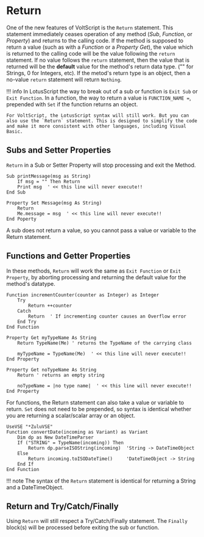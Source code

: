 # Return

One of the new features of VoltScript is the `Return` statement.  This statement immediately ceases operation of any method (*Sub*, *Function*, or *Property*) and returns to the calling code.  If the method is supposed to return a value (such as with a *Function* or a *Property Get*), the value which is returned to the calling code will be the value following the `return` statement.   If no value follows the `return` statement, then the value that is returned will be the **default** value for the method's return data type.  ("" for Strings, 0 for Integers, etc).  If the metod's return type is an object, then a no-value `return` statement will return `Nothing`.

!!! info
    In LotusScript the way to break out of a sub or function is `Exit Sub` or `Exit Function`. In a function, the way to return a value is `FUNCTION_NAME =`, prepended with `Set` if the function returns an object.

    For VoltScript, the LotusScript syntax will still work. But you can also use the `Return` statement. This is designed to simplify the code and make it more consistent with other languages, including Visual Basic.

## Subs and Setter Properties

`Return` in a Sub or Setter Property will stop processing and exit the Method.

``` voltscript
Sub printMessage(msg as String)
    If msg = "" Then Return
    Print msg  ' << this line will never execute!!
End Sub  

Property Set Message(msg As String)
    Return 
    Me.message = msg  ' << this line will never execute!!
End Poperty 
```

A sub does not return a value, so you cannot pass a value or variable to the Return statement.

## Functions and Getter Properties

In these methods, `Return` will work the same as `Exit Function` or `Exit Property`, by aborting processing and returning the default value for the method's datatype.

``` voltscript
Function incrementCounter(counter as Integer) as Integer
    Try
        Return ++counter
    Catch
        Return  ' If incrementing counter causes an Overflow error
    End Try
End Function  

Property Get myTypeName As String 
    Return TypeName(Me) ' returns the TypeName of the carrying class

    myTypeName = TypeName(Me)  ' << this line will never execute!!
End Property 

Property Get noTypeName As String 
    Return ' returns an empty string

    noTypeName = |no type name|  ' << this line will never execute!!
End Property 
```

For functions, the Return statement can also take a value or variable to return. `Set` does not need to be prepended, so syntax is identical whether you are returning a scalar/scalar array or an object.

``` voltscript
UseVSE "*ZuluVSE"
Function convertDate(incoming as Variant) as Variant
    Dim dp as New DateTimeParser
    If ("STRING" = TypeName(incoming)) Then
        Return dp.parseISOString(incoming)  'String -> DateTimeObject
    Else
        Return incoming.toISODateTime()     'DateTimeObject -> String
    End If
End Function
```

!!! note
    The syntax of the `Return` statement is identical for returning a String and a DateTimeObject.

## Return and Try/Catch/Finally

Using `Return` will still respect a Try/Catch/Finally statement. The `Finally` block(s) will be processed before exiting the sub or function.